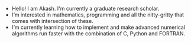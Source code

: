 - Hello! I am Akash. I'm currently a graduate research scholar.
- I’m interested in mathematics, programming and all the nitty-gritty that comes with intersection of these. 
- I’m currently learning how to implement and make advanced numerical algorithms run faster with the combination of C, Python and FORTRAN. 


<!---
akash7243/akash7243 is a ✨ special ✨ repository because its `README.md` (this file) appears on your GitHub profile.
You can click the Preview link to take a look at your changes.
--->

